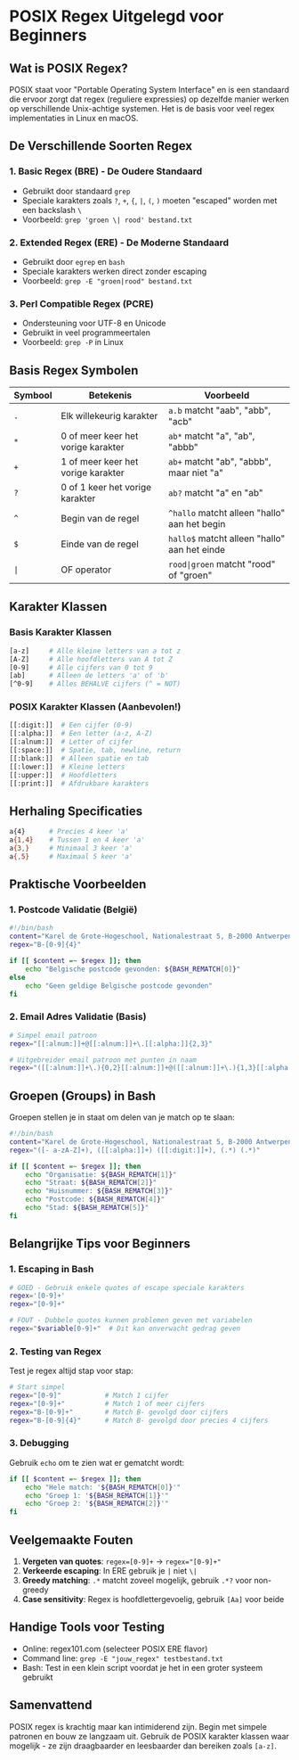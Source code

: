 # POSIX Regex Uitgelegd voor Beginners

## Wat is POSIX Regex?

POSIX staat voor "Portable Operating System Interface" en is een standaard die ervoor zorgt dat regex (reguliere expressies) op dezelfde manier werken op verschillende Unix-achtige systemen. Het is de basis voor veel regex implementaties in Linux en macOS.

## De Verschillende Soorten Regex

### 1. Basic Regex (BRE) - De Oudere Standaard
- Gebruikt door standaard `grep`
- Speciale karakters zoals `?`, `+`, `{`, `|`, `(`, `)` moeten "escaped" worden met een backslash `\`
- Voorbeeld: `grep 'groen \| rood' bestand.txt`

### 2. Extended Regex (ERE) - De Moderne Standaard
- Gebruikt door `egrep` en `bash`
- Speciale karakters werken direct zonder escaping
- Voorbeeld: `grep -E "groen|rood" bestand.txt`

### 3. Perl Compatible Regex (PCRE)
- Ondersteuning voor UTF-8 en Unicode
- Gebruikt in veel programmeertalen
- Voorbeeld: `grep -P` in Linux

## Basis Regex Symbolen

| Symbool | Betekenis | Voorbeeld |
|---------|-----------|-----------|
| `.` | Elk willekeurig karakter | `a.b` matcht "aab", "abb", "acb" |
| `*` | 0 of meer keer het vorige karakter | `ab*` matcht "a", "ab", "abbb" |
| `+` | 1 of meer keer het vorige karakter | `ab+` matcht "ab", "abbb", maar niet "a" |
| `?` | 0 of 1 keer het vorige karakter | `ab?` matcht "a" en "ab" |
| `^` | Begin van de regel | `^hallo` matcht alleen "hallo" aan het begin |
| `$` | Einde van de regel | `hallo$` matcht alleen "hallo" aan het einde |
| `\|` | OF operator | `rood\|groen` matcht "rood" of "groen" |

## Karakter Klassen

### Basis Karakter Klassen
```bash
[a-z]     # Alle kleine letters van a tot z
[A-Z]     # Alle hoofdletters van A tot Z
[0-9]     # Alle cijfers van 0 tot 9
[ab]      # Alleen de letters 'a' of 'b'
[^0-9]    # Alles BEHALVE cijfers (^ = NOT)
```

### POSIX Karakter Klassen (Aanbevolen!)
```bash
[[:digit:]]  # Een cijfer (0-9)
[[:alpha:]]  # Een letter (a-z, A-Z)
[[:alnum:]]  # Letter of cijfer
[[:space:]]  # Spatie, tab, newline, return
[[:blank:]]  # Alleen spatie en tab
[[:lower:]]  # Kleine letters
[[:upper:]]  # Hoofdletters
[[:print:]]  # Afdrukbare karakters
```

## Herhaling Specificaties

```bash
a{4}      # Precies 4 keer 'a'
a{1,4}    # Tussen 1 en 4 keer 'a'
a{3,}     # Minimaal 3 keer 'a'
a{,5}     # Maximaal 5 keer 'a'
```

## Praktische Voorbeelden

### 1. Postcode Validatie (België)
```bash
#!/bin/bash
content="Karel de Grote-Hogeschool, Nationalestraat 5, B-2000 Antwerpen"
regex="B-[0-9]{4}"

if [[ $content =~ $regex ]]; then
    echo "Belgische postcode gevonden: ${BASH_REMATCH[0]}"
else
    echo "Geen geldige Belgische postcode gevonden"
fi
```

### 2. Email Adres Validatie (Basis)
```bash
# Simpel email patroon
regex="[[:alnum:]]+@[[:alnum:]]+\.[[:alpha:]]{2,3}"

# Uitgebreider email patroon met punten in naam
regex="([[:alnum:]]+\.){0,2}[[:alnum:]]+@([[:alnum:]]+\.){1,3}[[:alpha:]]{2,3}"
```

## Groepen (Groups) in Bash

Groepen stellen je in staat om delen van je match op te slaan:

```bash
#!/bin/bash
content="Karel de Grote-Hogeschool, Nationalestraat 5, B-2000 Antwerpen"
regex="([- a-zA-Z]+), ([[:alpha:]]+) ([[:digit:]]+), (.*) (.*)"

if [[ $content =~ $regex ]]; then
    echo "Organisatie: ${BASH_REMATCH[1]}"
    echo "Straat: ${BASH_REMATCH[2]}"
    echo "Huisnummer: ${BASH_REMATCH[3]}"
    echo "Postcode: ${BASH_REMATCH[4]}"
    echo "Stad: ${BASH_REMATCH[5]}"
fi
```

## Belangrijke Tips voor Beginners

### 1. Escaping in Bash
```bash
# GOED - Gebruik enkele quotes of escape speciale karakters
regex='[0-9]+'
regex="[0-9]+"

# FOUT - Dubbele quotes kunnen problemen geven met variabelen
regex="$variable[0-9]+"  # Dit kan onverwacht gedrag geven
```

### 2. Testing van Regex
Test je regex altijd stap voor stap:
```bash
# Start simpel
regex="[0-9]"           # Match 1 cijfer
regex="[0-9]+"          # Match 1 of meer cijfers  
regex="B-[0-9]+"        # Match B- gevolgd door cijfers
regex="B-[0-9]{4}"      # Match B- gevolgd door precies 4 cijfers
```

### 3. Debugging
Gebruik `echo` om te zien wat er gematcht wordt:
```bash
if [[ $content =~ $regex ]]; then
    echo "Hele match: '${BASH_REMATCH[0]}'"
    echo "Groep 1: '${BASH_REMATCH[1]}'"
    echo "Groep 2: '${BASH_REMATCH[2]}'"
fi
```

## Veelgemaakte Fouten

1. **Vergeten van quotes**: `regex=[0-9]+` → `regex="[0-9]+"`
2. **Verkeerde escaping**: In ERE gebruik je `|` niet `\|`
3. **Greedy matching**: `.*` matcht zoveel mogelijk, gebruik `.*?` voor non-greedy
4. **Case sensitivity**: Regex is hoofdlettergevoelig, gebruik `[Aa]` voor beide

## Handige Tools voor Testing

- Online: regex101.com (selecteer POSIX ERE flavor)
- Command line: `grep -E "jouw_regex" testbestand.txt`
- Bash: Test in een klein script voordat je het in een groter systeem gebruikt

## Samenvattend

POSIX regex is krachtig maar kan intimiderend zijn. Begin met simpele patronen en bouw ze langzaam uit. Gebruik de POSIX karakter klassen waar mogelijk - ze zijn draagbaarder en leesbaarder dan bereiken zoals `[a-z]`.